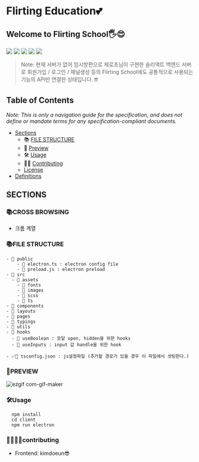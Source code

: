 # Flirting Education💕
## Welcome to Flirting School🖐😍

<img src="https://img.shields.io/badge/npm-EF9421?style=for-the-badge&logo=Npm&logoColor=white"> <img src="https://img.shields.io/badge/React-1D1D1D?style=for-the-badge&logo=React&logoColor=#0371B5"> <img src="https://img.shields.io/badge/ReactQuery-9D1620?style=for-the-badge&logo=ReactQuery&logoColor=white"> <img src="https://img.shields.io/badge/Electron-002050?style=for-the-badge&logo=Electron&logoColor=white"> <img src="https://img.shields.io/badge/Node.js-FFFFFF?style=for-the-badge&logo=Node.js&logoColor=#339933">

> Note: 현재 서버가 없어 임시방편으로 제로초님이 구현한 슬리액트 백엔드 서버로 회원가입 / 로그인 / 채널생성 등의 Flirting School에도 공통적으로 사용되는 기능의 API만 연결한 상태입니다. ❗❗


## Table of Contents

_Note: This is only a navigation guide for the specification, and does not define or mandate terms for any specification-compliant documents._

- [Sections](#sections)
  - 📚 [FILE STRUCTURE](#file-structure)
  - 👀 [Preview](#preview)
  - 🛠 [Usage](#usage)
  - 👧‍👦 [Contributing](#contributing)
  - [License](#license)
- [Definitions](#definitions)

## SECTIONS

### 📚CROSS BROWSING

- 크롬 계열

### 📚FILE STRUCTURE

```
- 📂 public
    - 📄 electron.ts : electron config file
    - 📄 preload.js : electron preload
- 📂 src
  - 📂 assets
    - 📂 fonts
    - 📂 images
    - 📂 scss
    - 📂 ts
- 📂 components
- 📂 layouts
- 📂 pages
- 📂 typings
- 📂 utils
- 📂 hooks
  - 📄 useBoolean : 모달 open, hidden을 위한 hooks
  - 📄 useInputs : input 값 handle을 위한 hook

- ✅📄 tsconfig.json : js설정파일 (추가할 경로가 있을 경우 이 파일에서 셋팅한다.)
```


### 👀PREVIEW

![ezgif com-gif-maker](https://user-images.githubusercontent.com/57129686/192136718-c8bec531-4f0a-4d49-aac1-98c6215df769.gif)


### 🛠Usage

```
  npm install
  cd client
  npm run electron
```

### 👩‍👩‍👧‍👦contributing

- Frontend: kimdoeun😎
